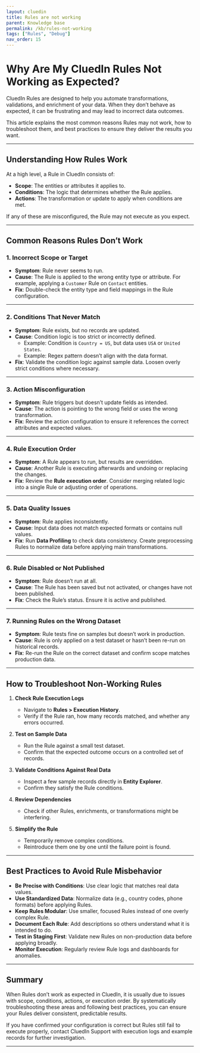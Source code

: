 ```yaml
---
layout: cluedin
title: Rules are not working
parent: Knowledge base
permalink: /kb/rules-not-working
tags: ["Rules", "Debug"]
nav_order: 15
---
```


# Why Are My CluedIn Rules Not Working as Expected?

CluedIn Rules are designed to help you automate transformations, validations, and enrichment of your data. When they don’t behave as expected, it can be frustrating and may lead to incorrect data outcomes.  

This article explains the most common reasons Rules may not work, how to troubleshoot them, and best practices to ensure they deliver the results you want.

---

## Understanding How Rules Work

At a high level, a Rule in CluedIn consists of:
- **Scope**: The entities or attributes it applies to.  
- **Conditions**: The logic that determines whether the Rule applies.  
- **Actions**: The transformation or update to apply when conditions are met.  

If any of these are misconfigured, the Rule may not execute as you expect.

---

## Common Reasons Rules Don’t Work

### 1. Incorrect Scope or Target
- **Symptom**: Rule never seems to run.  
- **Cause**: The Rule is applied to the wrong entity type or attribute. For example, applying a `Customer` Rule on `Contact` entities.  
- **Fix**: Double-check the entity type and field mappings in the Rule configuration.  

---

### 2. Conditions That Never Match
- **Symptom**: Rule exists, but no records are updated.  
- **Cause**: Condition logic is too strict or incorrectly defined.  
  - Example: Condition is `Country = US`, but data uses `USA` or `United States`.  
  - Example: Regex pattern doesn’t align with the data format.  
- **Fix**: Validate the condition logic against sample data. Loosen overly strict conditions where necessary.  

---

### 3. Action Misconfiguration
- **Symptom**: Rule triggers but doesn’t update fields as intended.  
- **Cause**: The action is pointing to the wrong field or uses the wrong transformation.  
- **Fix**: Review the action configuration to ensure it references the correct attributes and expected values.  

---

### 4. Rule Execution Order
- **Symptom**: A Rule appears to run, but results are overridden.  
- **Cause**: Another Rule is executing afterwards and undoing or replacing the changes.  
- **Fix**: Review the **Rule execution order**. Consider merging related logic into a single Rule or adjusting order of operations.  

---

### 5. Data Quality Issues
- **Symptom**: Rule applies inconsistently.  
- **Cause**: Input data does not match expected formats or contains null values.  
- **Fix**: Run **Data Profiling** to check data consistency. Create preprocessing Rules to normalize data before applying main transformations.  

---

### 6. Rule Disabled or Not Published
- **Symptom**: Rule doesn’t run at all.  
- **Cause**: The Rule has been saved but not activated, or changes have not been published.  
- **Fix**: Check the Rule’s status. Ensure it is active and published.  

---

### 7. Running Rules on the Wrong Dataset
- **Symptom**: Rule tests fine on samples but doesn’t work in production.  
- **Cause**: Rule is only applied on a test dataset or hasn’t been re-run on historical records.  
- **Fix**: Re-run the Rule on the correct dataset and confirm scope matches production data.  

---

## How to Troubleshoot Non-Working Rules

1. **Check Rule Execution Logs**  
   - Navigate to **Rules > Execution History**.  
   - Verify if the Rule ran, how many records matched, and whether any errors occurred.  

2. **Test on Sample Data**  
   - Run the Rule against a small test dataset.  
   - Confirm that the expected outcome occurs on a controlled set of records.  

3. **Validate Conditions Against Real Data**  
   - Inspect a few sample records directly in **Entity Explorer**.  
   - Confirm they satisfy the Rule conditions.  

4. **Review Dependencies**  
   - Check if other Rules, enrichments, or transformations might be interfering.  

5. **Simplify the Rule**  
   - Temporarily remove complex conditions.  
   - Reintroduce them one by one until the failure point is found.  

---

## Best Practices to Avoid Rule Misbehavior

- **Be Precise with Conditions**: Use clear logic that matches real data values.  
- **Use Standardized Data**: Normalize data (e.g., country codes, phone formats) before applying Rules.  
- **Keep Rules Modular**: Use smaller, focused Rules instead of one overly complex Rule.  
- **Document Each Rule**: Add descriptions so others understand what it is intended to do.  
- **Test in Staging First**: Validate new Rules on non-production data before applying broadly.  
- **Monitor Execution**: Regularly review Rule logs and dashboards for anomalies.  

---

## Summary

When Rules don’t work as expected in CluedIn, it is usually due to issues with scope, conditions, actions, or execution order. By systematically troubleshooting these areas and following best practices, you can ensure your Rules deliver consistent, predictable results.  

If you have confirmed your configuration is correct but Rules still fail to execute properly, contact CluedIn Support with execution logs and example records for further investigation.  

---


